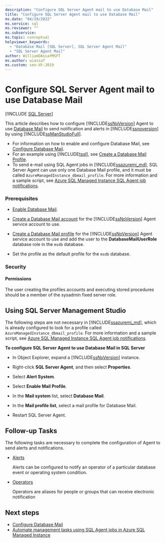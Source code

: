 ```yaml
---
description: "Configure SQL Server Agent mail to use Database Mail"
title: "Configure SQL Server Agent mail to use Database Mail"
ms.date: "04/19/2022"
ms.service: sql
ms.reviewer: ""
ms.subservice: 
ms.topic: conceptual
helpviewer_keywords: 
  - "Database Mail [SQL Server], SQL Server Agent Mail"
  - "SQL Server Agent Mail"
author: WilliamDAssafMSFT
ms.author: wiassaf
ms.custom: seo-dt-2019
---
```

# Configure SQL Server Agent mail to use Database Mail
 [!INCLUDE [SQL Server](../../includes/applies-to-version/sqlserver.md)]

  This article describes how to configure [!INCLUDE[ssNoVersion](../../includes/ssnoversion-md.md)] Agent to use [Database Mail](database-mail.md) to send notification and alerts in [!INCLUDE[ssnoversion](../../includes/ssnoversion-md.md)] by using [!INCLUDE[ssManStudioFull](../../includes/ssmanstudiofull-md.md)]. 

- For information on how to enable and configure Database Mail, see [Configure Database Mail](../../relational-databases/database-mail/configure-database-mail.md). 
- For an example using [!INCLUDE[tsql](../../includes/tsql-md.md)], see [Create a Database Mail Profile](../../relational-databases/database-mail/create-a-database-mail-profile.md).
- To send e-mail using SQL Agent jobs in [!INCLUDE[ssazuremi_md](../../includes/ssazuremi_md.md)], SQL Server Agent can use only one Database Mail profile, and it must be called `AzureManagedInstance_dbmail_profile`. For more information and a sample script, see [Azure SQL Managed Instance SQL Agent job notifications](/azure/azure-sql/managed-instance/job-automation-managed-instance#sql-agent-job-notifications).
  
###  <a name="Prerequisites"></a> Prerequisites  
  
-   [Enable Database Mail](../../relational-databases/database-mail/configure-database-mail.md).  
  
-   [Create a Database Mail account](../../relational-databases/database-mail/create-a-database-mail-account.md) for the [!INCLUDE[ssNoVersion](../../includes/ssnoversion-md.md)] Agent service account to use.  
  
-   [Create a Database Mail profile](../../relational-databases/database-mail/create-a-database-mail-profile.md) for the [!INCLUDE[ssNoVersion](../../includes/ssnoversion-md.md)] Agent service account to use and add the user to the **DatabaseMailUserRole** database role in the `msdb` database.
  
-   Set the profile as the default profile for the `msdb` database.  
  
###  <a name="Security"></a> Security  
  
####  <a name="Permissions"></a> Permissions  
 The user creating the profiles accounts and executing stored procedures should be a member of the sysadmin fixed server role.  
  
##  <a name="SSMSProcedure"></a> Using SQL Server Management Studio  

The following steps are not necessary in [!INCLUDE[ssazuremi_md](../../includes/ssazuremi_md.md)], which is already configured to look for a profile called `AzureManagedInstance_dbmail_profile`. For more information and a sample script, see [Azure SQL Managed Instance SQL Agent job notifications](/azure/azure-sql/managed-instance/job-automation-managed-instance#sql-agent-job-notifications).

 **To configure SQL Server Agent to use Database Mail in SQL Server**  
 
-   In Object Explorer, expand a [!INCLUDE[ssNoVersion](../../includes/ssnoversion-md.md)] instance.  
  
-   Right-click **SQL Server Agent**, and then select **Properties**.  
  
-   Select **Alert System**.  
  
-   Select **Enable Mail Profile**.  
  
-   In the **Mail system** list, select **Database Mail**.  
  
-   In the **Mail profile list**, select a mail profile for Database Mail. 
  
-   Restart SQL Server Agent.  
  
##  <a name="Follow_Up"></a> Follow-up Tasks  
 The following tasks are necessary to complete the configuration of Agent to send alerts and notifications.  
  
-   [Alerts](../../ssms/agent/alerts.md)  
  
     Alerts can be configured to notify an operator of a particular database event or operating system condition.  
  
-   [Operators](../../ssms/agent/operators.md)  
  
     Operators are aliases for people or groups that can receive electronic notification  
  
## Next steps

- [Configure Database Mail](configure-database-mail.md)
- [Automate management tasks using SQL Agent jobs in Azure SQL Managed Instance](/azure/azure-sql/managed-instance/job-automation-managed-instance)